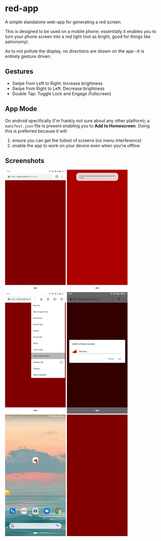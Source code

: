 # red-app
A simple standalone web-app for generating a red screen.

This is designed to be used on a mobile phone; essentially it enables you to turn your phone screen into a red light (not as bright, good for things like astronomy).

As to not pollute the display, no directions are shown on the app--it is entirely gesture driven.

## Gestures
- Swipe from Left to Right: Increase brightness
- Swipe from Right to Left: Decrease brightness
- Double Tap: Toggle Lock and Engage (fullscreen)

## App Mode
On android specifically (I'm frankly not sure about any other platform); a `manifest.json` file is present enabling you to **Add to Homescreen**. Doing this is preferred because it will:

1. ensure you can get the fullest of screens (no menu interference)
2. enable the app to work on your device even when you're offline

## Screenshots
<img src="https://raw.githubusercontent.com/u8sand/red-app/master/screenshots/ss1.png" width="200" /> <img src="https://raw.githubusercontent.com/u8sand/red-app/master/screenshots/ss2.png" width="200" /> <img src="https://raw.githubusercontent.com/u8sand/red-app/master/screenshots/ss3.png" width="200" /> <img src="https://raw.githubusercontent.com/u8sand/red-app/master/screenshots/ss4.png" width="200" /> <img src="https://raw.githubusercontent.com/u8sand/red-app/master/screenshots/ss5.png" width="200" /> <img src="https://raw.githubusercontent.com/u8sand/red-app/master/screenshots/ss6.png" width="200" />
